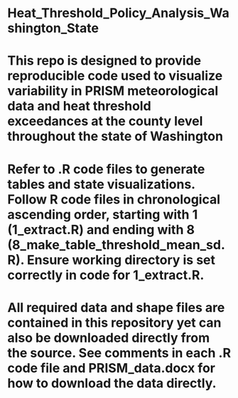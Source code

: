 # Heat_Threshold_Policy_Analysis_Washington_State
# This repo is designed to provide reproducible code used to visualize variability in PRISM meteorological data and heat threshold exceedances at the county level throughout the state of Washington
# Refer to .R code files to generate tables and state visualizations. Follow R code files in chronological ascending order, starting with 1 (1_extract.R) and ending with 8 (8_make_table_threshold_mean_sd.R). Ensure working directory is set correctly in code for 1_extract.R.
# All required data and shape files are contained in this repository yet can also be downloaded directly from the source. See comments in each .R code file and PRISM_data.docx for how to download the data directly.

